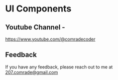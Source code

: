 # UI Components

## Youtube Channel -
https://www.youtube.com/@comradecoder


## Feedback

If you have any feedback, please reach out to me at 207.comrade@gmail.com
